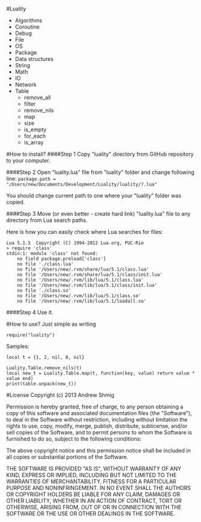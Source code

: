 #Luality

+ Algorithms
+ Coroutine
+ Debug
+ File
+ OS
+ Package
+ Data structures
+ String
+ Math
+ IO
+ Network
+ Table
	+ remove_all
	+ filter
	+ remove_nils
	+ map
	+ size
	+ is_empty
  + for_each
  + is_array
  
#How to install?
####Step 1
Copy "luality" directory from GitHub repository to your computer.

####Step 2
Open "luality.lua" file from "luality" folder and change following line:
`````package.path = "/Users/new/Documents/Development/Luality/luality/?.lua"`````

You should change current path to one where your "luality" folder was copied.

####Step 3
Move (or even better - create hard link) "luality.lua" file to any directory from Lua search paths.

Here is how you can easily check where Lua searches for files:
`````
Lua 5.1.5  Copyright (C) 1994-2012 Lua.org, PUC-Rio
> require 'class'
stdin:1: module 'class' not found:
	no field package.preload['class']
	no file './class.lua'
	no file '/Users/new/.rvm/share/lua/5.1/class.lua'
	no file '/Users/new/.rvm/share/lua/5.1/class/init.lua'
	no file '/Users/new/.rvm/lib/lua/5.1/class.lua'
	no file '/Users/new/.rvm/lib/lua/5.1/class/init.lua'
	no file './class.so'
	no file '/Users/new/.rvm/lib/lua/5.1/class.so'
	no file '/Users/new/.rvm/lib/lua/5.1/loadall.so'
`````

####Step 4
Use it.

#How to use?
Just simple as writing
`````
require("luality")
`````

Samples:
`````
local t = {1, 2, nil, 8, nil}

Luality.Table.remove_nils(t)
local new_t = Luality.Table.map(t, function(key, value) return value * value end)
print(table.unpack(new_t))
`````

#License
Copyright (c) 2013 Andrew Shmig

Permission is hereby granted, free of charge, to any person obtaining a copy of this software and associated documentation files (the "Software"), to deal in the Software without restriction, including without limitation the rights to use, copy, modify, merge, publish, distribute, sublicense, and/or sell copies of the Software, and to permit persons to whom the Software is furnished to do so, subject to the following conditions:

The above copyright notice and this permission notice shall be included in all copies or substantial portions of the Software.

THE SOFTWARE IS PROVIDED "AS IS", WITHOUT WARRANTY OF ANY KIND, EXPRESS OR IMPLIED, INCLUDING BUT NOT LIMITED TO THE WARRANTIES OF MERCHANTABILITY, FITNESS FOR A PARTICULAR PURPOSE AND NONINFRINGEMENT. IN NO EVENT SHALL THE AUTHORS OR COPYRIGHT HOLDERS BE LIABLE FOR ANY CLAIM, DAMAGES OR OTHER LIABILITY, WHETHER IN AN ACTION OF CONTRACT, TORT OR OTHERWISE, ARISING FROM, OUT OF OR IN CONNECTION WITH THE SOFTWARE OR THE USE OR OTHER DEALINGS IN THE SOFTWARE.

